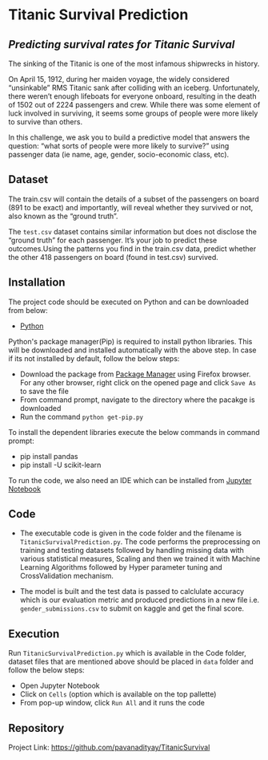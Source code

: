 # Titanic Survival Prediction
## _Predicting survival rates for Titanic Survival_

The sinking of the Titanic is one of the most infamous shipwrecks in history.

On April 15, 1912, during her maiden voyage, the widely considered “unsinkable” RMS Titanic sank after colliding with an iceberg. Unfortunately, there weren’t enough lifeboats for everyone onboard, resulting in the death of 1502 out of 2224 passengers and crew. While there was some element of luck involved in surviving, it seems some groups of people were more likely to survive than others.

In this challenge, we ask you to build a predictive model that answers the question: “what sorts of people were more likely to survive?” using passenger data (ie name, age, gender, socio-economic class, etc).

## Dataset

The train.csv will contain the details of a subset of the passengers on board (891 to be exact) and importantly, will reveal whether they survived or not, also known as the “ground truth”.

The `test.csv` dataset contains similar information but does not disclose the “ground truth” for each passenger. It’s your job to predict these outcomes.Using the patterns you find in the train.csv data, predict whether the other 418 passengers on board (found in test.csv) survived.

## Installation

The project code should be executed on Python and can be downloaded from below:
- [Python](https://www.python.org/ftp/python/3.9.6/python-3.9.6-amd64.exe) 

Python's package manager(Pip) is required to install python libraries. This will be downloaded and installed automatically with the above step. In case if its not installed by default, follow the below steps:
- Download the package from [Package Manager](https://bootstrap.pypa.io/get-pip.py) using Firefox browser. For any other browser, right click on the opened page and click `Save As` to save the file
- From command prompt, navigate to the directory where the pacakge is downloaded
- Run the command `python get-pip.py`

To install the dependent libraries execute the below commands in command prompt:
- pip install pandas
- pip install -U scikit-learn

To run the code, we also need an IDE which can be installed from [Jupyter Notebook](https://jupyter.org/install)

## Code

- The executable code is given in the code folder and the filename is `TitanicSurvivalPrediction.py`. The code performs the preprocessing on training and testing datasets followed by handling missing data with various statistical measures, Scaling and then we trained it with Machine Learning Algorithms followed by Hyper parameter tuning and CrossValidation mechanism.

-  The model is built and the test data is passed to calclulate accuracy which is our evaluation metric and produced predictions in a new file i.e. `gender_submissions.csv` to submit on kaggle and get the final score. 

## Execution
Run `TitanicSurvivalPrediction.py` which is available in the Code folder, dataset files that are mentioned above should be placed in `data` folder and follow the below steps:
- Open Jupyter Notebook
- Click on `Cells` (option which is available on the top pallette)
- From pop-up window, click `Run All` and it runs the code
## Repository

Project Link: https://github.com/pavanadityay/TitanicSurvival








